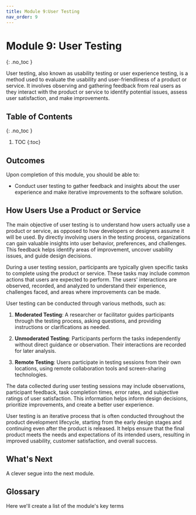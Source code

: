 ```yaml
---
title: Module 9:User Testing
nav_order: 9
---
```


<!-- prettier-ignore-start -->

# Module 9: User Testing
{: .no_toc }

User testing, also known as usability testing or user experience testing, is a method used to evaluate the usability and user-friendliness of a product or service. It involves observing and gathering feedback from real users as they interact with the product or service to identify potential issues, assess user satisfaction, and make improvements.  

## Table of Contents
{: .no_toc }

1. TOC
{:toc}

<!-- prettier-ignore-end -->

## Outcomes

Upon completion of this module, you should be able to:

- Conduct user testing to gather feedback and insights about the user experience and make iterative improvements to the software solution.

## How Users Use a Product or Service

The main objective of user testing is to understand how users actually use a product or service, as opposed to how developers or designers assume it will be used. By directly involving users in the testing process, organizations can gain valuable insights into user behavior, preferences, and challenges. This feedback helps identify areas of improvement, uncover usability issues, and guide design decisions.

During a user testing session, participants are typically given specific tasks to complete using the product or service. These tasks may include common actions that users are expected to perform. The users' interactions are observed, recorded, and analyzed to understand their experience, challenges faced, and areas where improvements can be made.

User testing can be conducted through various methods, such as:

1. **Moderated Testing**: A researcher or facilitator guides participants through the testing process, asking questions, and providing instructions or clarifications as needed.

1. **Unmoderated Testing**: Participants perform the tasks independently without direct guidance or observation. Their interactions are recorded for later analysis.

1. **Remote Testing**: Users participate in testing sessions from their own locations, using remote collaboration tools and screen-sharing technologies.

The data collected during user testing sessions may include observations, participant feedback, task completion times, error rates, and subjective ratings of user satisfaction. This information helps inform design decisions, prioritize improvements, and create a better user experience.

User testing is an iterative process that is often conducted throughout the product development lifecycle, starting from the early design stages and continuing even after the product is released. It helps ensure that the final product meets the needs and expectations of its intended users, resulting in improved usability, customer satisfaction, and overall success.

## What's Next

A clever segue into the next module.

## Glossary

Here we'll create a list of the module's key terms
